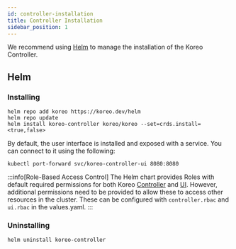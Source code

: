 ```yaml
---
id: controller-installation
title: Controller Installation
sidebar_position: 1
---
```


We recommend using [Helm](https://helm.sh/) to manage the installation of the
Koreo Controller.

## Helm

### Installing

```shell
helm repo add koreo https://koreo.dev/helm
helm repo update
helm install koreo-controller koreo/koreo --set=crds.install=<true,false>
```
By default, the user interface is installed and exposed with a service. You can
connect to it using the following:

```shell
kubectl port-forward svc/koreo-controller-ui 8080:8080
```

:::info[Role-Based Access Control]
The Helm chart provides Roles with default required permissions for both Koreo
[Controller](https://github.com/koreo-dev/koreo-helm/blob/main/charts/koreo/templates/controller-role.yaml)
and [UI](https://github.com/koreo-dev/koreo-helm/blob/main/charts/koreo/templates/ui-role.yaml). 
However, additional permissions need to be provided to allow these to access
other resources in the cluster. These can be configured with `controller.rbac`
and `ui.rbac` in the values.yaml.
:::

### Uninstalling

```shell
helm uninstall koreo-controller
```
